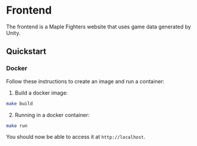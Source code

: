# Frontend

The frontend is a Maple Fighters website that uses game data generated by Unity.

## Quickstart

### Docker

Follow these instructions to create an image and run a container:

1. Build a docker image:

```bash
make build
```

2. Running in a docker container:

```bash
make run
```

You should now be able to access it at `http://localhost`.
